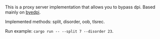 This is a proxy server implementation that allows you to bypass dpi.
Based mainly on [byedpi](https://github.com/hufrea/byedpi).

Implemented methods: split, disorder, oob, tlsrec.

Run example: `cargo run -- --split 7 --disorder 23`.